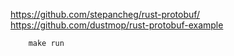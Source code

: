 
https://github.com/stepancheg/rust-protobuf/
https://github.com/dustmop/rust-protobuf-example

```
	make run
```


